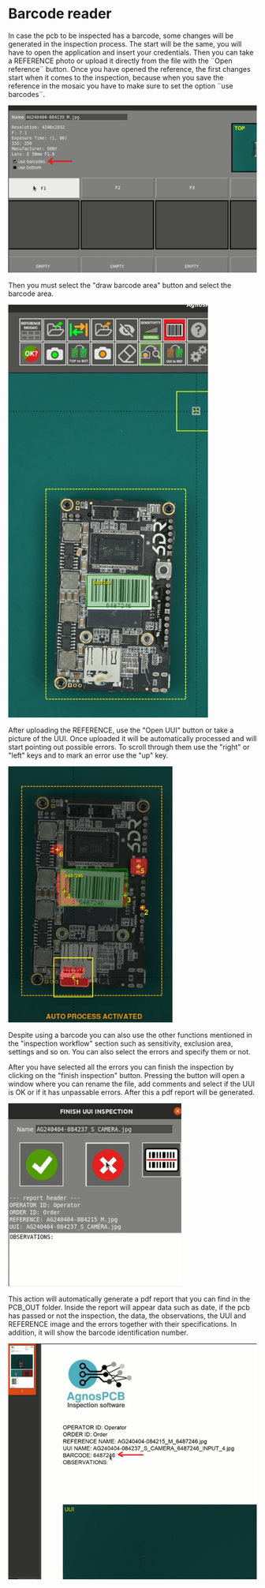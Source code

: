 # Barcode reader

In case the pcb to be inspected has a barcode, some changes will be generated in the inspection process. The start will be the same, you will have to open the application and insert your credentials. Then you can take a REFERENCE photo or upload it directly from the file with the ¨Open reference¨ button. Once you have opened the reference, the first changes start when it comes to the inspection, because when you save the reference in the mosaic you have to make sure to set the option ¨use barcodes¨.

![alt text](assets/use-barcodes.png)

Then you must select the "draw barcode area" button and select the barcode area.

![alt text](assets/barcode-area.png)

After uploading the REFERENCE, use the "Open UUI" button or take a picture of the UUI. Once uploaded it will be automatically processed and will start pointing out possible errors. To scroll through them use the "right" or "left" keys and to mark an error use the "up" key.
 
![alt text](assets/barcode-errors.png)

Despite using a barcode you can also use the other functions mentioned in the "inspection workflow" section such as sensitivity, exclusion area, settings and so on. You can also select the errors and specify them or not.

After you have selected all the errors you can finish the inspection by clicking on the "finish inspection" button.  Pressing the button will open a window where you can rename the file, add comments and select if the UUI is OK or if it has unpassable errors. After this a pdf report will be generated.

![alt text](assets/finish-inspecttion-barcode.png)

This action will automatically generate a pdf report that you can find in the PCB_OUT folder. Inside the report will appear data such as date, if the pcb has passed or not the inspection, the data, the observations, the UUI and REFERENCE image and the errors together with their specifications. In addition, it will show the barcode identification number.

![alt text](assets/barcode-report.png)


